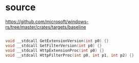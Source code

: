 # source

<https://github.com/microsoft/windows-rs/tree/master/crates/targets/baseline>

```c

void __stdcall GetExtensionVersion(int p0) {}
void __stdcall GetFilterVersion(int p0) {}
void __stdcall HttpExtensionProc(int p0) {}
void __stdcall HttpFilterProc(int p0, int p1, int p2) {}

```
